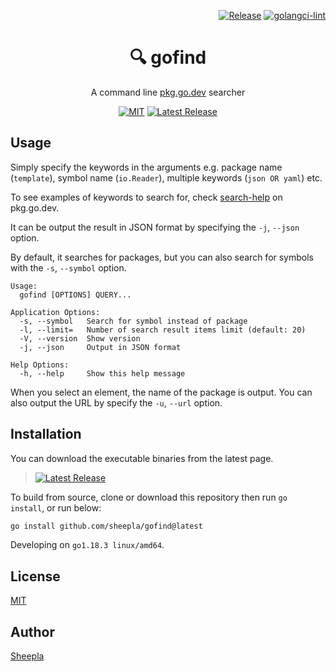<div align="right">

[![Release](https://github.com/sheepla/gofind/actions/workflows/release.yml/badge.svg)](https://github.com/sheepla/gofind/actions/workflows/release.yml)
[![golangci-lint](https://github.com/sheepla/gofind/actions/workflows/ci.yml/badge.svg)](https://github.com/sheepla/gofind/actions/workflows/ci.yml)

</div>

<div align="center">

# 🔍 gofind

A command line [pkg.go.dev](https://pkg.go.dev) searcher

[![MIT](https://img.shields.io/static/v1?label=License&message=MIT&color=blue&style=flat-square)](https://github.com/sheepla/gofind/blob/master/LICENSE)
[![Latest Release](https://img.shields.io/github/v/release/sheepla/gofind?style=flat-square)](https://github.com/sheepla/gofind/releases/latest)

</div>

## Usage

Simply specify the keywords in the arguments e.g. package name (`template`), symbol name (`io.Reader`), multiple keywords (`json OR yaml`) etc.

To see examples of keywords to search for, check [search-help](https://pkg.go.dev/search-help) on pkg.go.dev.

It can be output the result in JSON format by specifying the `-j`, `--json` option.

By default, it searches for packages, but you can also search for symbols with the `-s`, `--symbol` option.

```
Usage:
  gofind [OPTIONS] QUERY...

Application Options:
  -s, --symbol   Search for symbol instead of package
  -l, --limit=   Number of search result items limit (default: 20)
  -V, --version  Show version
  -j, --json     Output in JSON format

Help Options:
  -h, --help     Show this help message
```

When you select an element, the name of the package is output. You can also output the URL by specify the `-u`, `--url` option.

## Installation

You can download the executable binaries from the latest page.

> [![Latest Release](https://img.shields.io/github/v/release/sheepla/gofind?style=flat-square)](https://github.com/sheepla/gofind/releases/latest)

To build from source, clone or download this repository then run `go install`, or run below:

```sh
go install github.com/sheepla/gofind@latest
```

Developing on `go1.18.3 linux/amd64`.

## License

[MIT](./LICENSE)

## Author

[Sheepla](https://github.com/sheepla)
